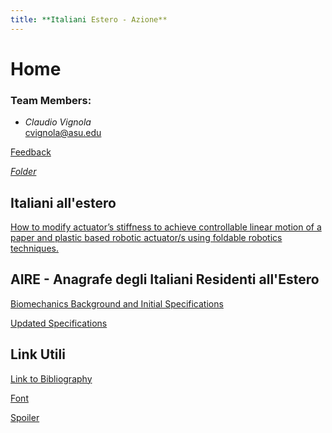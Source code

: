 ```yaml
---
title: **Italiani Estero - Azione**
---
```


# Home
### Team Members:
* _Claudio Vignola_     
cvignola@asu.edu


[Feedback](https://forms.gle/XkRthaYj4gMkPLWS8)

[*_Folder_*](https://drive.google.com/drive/folders/1MoJhEPHCe2aVk2mjStybkiUt9FYEDjEn?usp=sharing)

## Italiani all'estero
[How to modify actuator’s stiffness to achieve controllable linear motion of a paper and plastic based robotic actuator/s using foldable robotics techniques.](/researchquestion)

## AIRE - Anagrafe degli Italiani Residenti all'Estero

[Biomechanics Background and Initial Specifications](https://nbviewer.jupyter.org/github/cvignola95/cvignola95.github.io/blob/main/Biomechanics%20Background%20and%20Initial%20Specifications.ipynb)

[Updated Specifications](/Specifications_Table.md)


## Link Utili
[Link to Bibliography](/bibliography)




[Font](/Font)

[Spoiler](https://youtu.be/dQw4w9WgXcQ?t=45)



